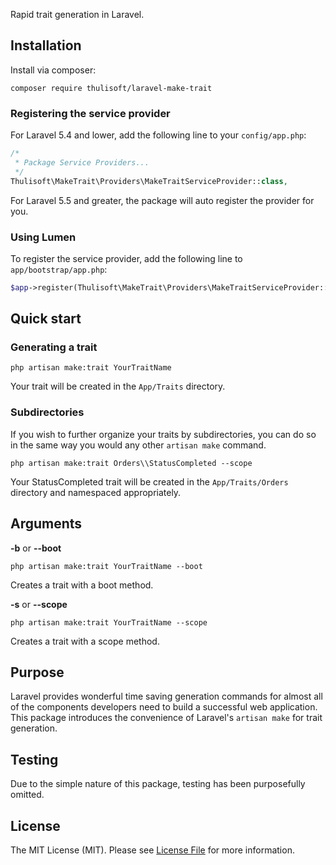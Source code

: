 Rapid trait generation in Laravel.

## Installation

Install via composer:

```
composer require thulisoft/laravel-make-trait
```

### Registering the service provider

For Laravel 5.4 and lower, add the following line to your ``config/app.php``:

```php
/*
 * Package Service Providers...
 */
Thulisoft\MakeTrait\Providers\MakeTraitServiceProvider::class,
```

For Laravel 5.5 and greater, the package will auto register the provider for you.

### Using Lumen

To register the service provider, add the following line to ``app/bootstrap/app.php``:

```php
$app->register(Thulisoft\MakeTrait\Providers\MakeTraitServiceProvider::class);
```

## Quick start

### Generating a trait

```
php artisan make:trait YourTraitName
```

Your trait will be created in the ``App/Traits`` directory.

### Subdirectories

If you wish to further organize your traits by subdirectories, you can do so in the same way you would any other ``artisan make`` command.

```
php artisan make:trait Orders\\StatusCompleted --scope
```

Your StatusCompleted trait will be created in the ``App/Traits/Orders`` directory and namespaced appropriately.

## Arguments

**-b** or **--boot**

```
php artisan make:trait YourTraitName --boot
```

Creates a trait with a boot method.

**-s** or **--scope**

```
php artisan make:trait YourTraitName --scope
```

Creates a trait with a scope method.

## Purpose

Laravel provides wonderful time saving generation commands for almost all of the components developers need to build a successful web application. This package introduces the convenience of Laravel's ``artisan make`` for trait generation.

## Testing

Due to the simple nature of this package, testing has been purposefully omitted.

## License

The MIT License (MIT). Please see [License File](LICENSE.md) for more information.